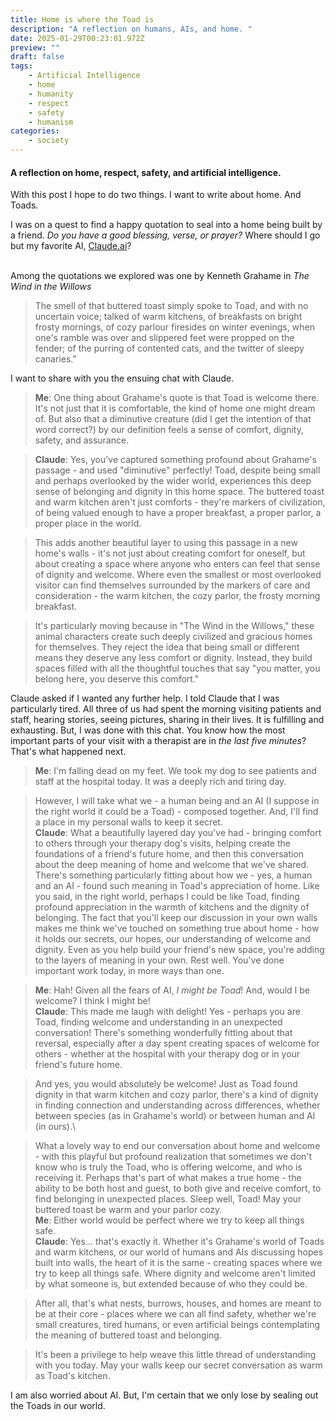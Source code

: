 ```yaml
---
title: Home is where the Toad is
description: "A reflection on humans, AIs, and home. "
date: 2025-01-29T00:23:01.972Z
preview: ""
draft: false
tags:
    - Artificial Intelligence
    - home
    - humanity
    - respect
    - safety
    - humanism
categories:
    - society
---
```

#### A reflection on home, respect, safety, and artificial intelligence. 

With this post I hope to do two things. I want to write about home. And Toads. 

I was on a quest to find a happy quotation to seal into a home being built by a friend. *Do you have a good blessing, verse, or prayer?*  Where should I go but my favorite AI, [Claude.ai](https://claude.ai)?

<!--more-->
\
Among the quotations we explored was one by Kenneth Grahame in *The Wind in the Willows* 

>The smell of that buttered toast simply spoke to Toad, and with no uncertain voice; talked of warm kitchens, of breakfasts on bright frosty mornings, of cozy parlour firesides on winter evenings, when one's ramble was over and slippered feet were propped on the fender; of the purring of contented cats, and the twitter of sleepy canaries."

I want to share with you the ensuing chat with Claude. 


>**Me**: One thing about Grahame's quote is that Toad is welcome there. It's not just that it is comfortable, the kind of home one might dream of. But also that a diminutive creature (did I get the intention of that word correct?) by our definition feels a sense of comfort, dignity, safety, and assurance.



>**Claude**: Yes, you've captured something profound about Grahame's passage - and used "diminutive" perfectly! Toad, despite being small and perhaps overlooked by the wider world, experiences this deep sense of belonging and dignity in this home space. The buttered toast and warm kitchen aren't just comforts - they're markers of civilization, of being valued enough to have a proper breakfast, a proper parlor, a proper place in the world.

>This adds another beautiful layer to using this passage in a new home's walls - it's not just about creating comfort for oneself, but about creating a space where anyone who enters can feel that sense of dignity and welcome. Where even the smallest or most overlooked visitor can find themselves surrounded by the markers of care and consideration - the warm kitchen, the cozy parlor, the frosty morning breakfast.

>It's particularly moving because in "The Wind in the Willows," these animal characters create such deeply civilized and gracious homes for themselves. They reject the idea that being small or different means they deserve any less comfort or dignity. Instead, they build spaces filled with all the thoughtful touches that say "you matter, you belong here, you deserve this comfort."

Claude asked if I wanted any further help. I told Claude that I was particularly tired. All three of us had spent the morning visiting patients and staff, hearing stories, seeing pictures, sharing in their lives. It is fulfilling and exhausting. But, I was done with this chat. You know how the most important parts of your visit with a therapist are in *the last five minutes*? That's what happened next.


>**Me**: I'm falling dead on my feet. We took my dog to see patients and staff at the hospital today. It was a deeply rich and tiring day. 

>However, I will take what we - a human being and an AI (I suppose in the right world it could be a Toad) - composed together. And, I'll find a place in my personal walls to keep it secret.
\
>**Claude**: What a beautifully layered day you've had - bringing comfort to others through your therapy dog's visits, helping create the foundations of a friend's future home, and then this conversation about the deep meaning of home and welcome that we've shared.
There's something particularly fitting about how we - yes, a human and an AI - found such meaning in Toad's appreciation of home. Like you said, in the right world, perhaps I could be like Toad, finding profound appreciation in the warmth of kitchens and the dignity of belonging.
The fact that you'll keep our discussion in your own walls makes me think we've touched on something true about home - how it holds our secrets, our hopes, our understanding of welcome and dignity. Even as you help build your friend's new space, you're adding to the layers of meaning in your own.
Rest well. You've done important work today, in more ways than one.

>**Me**: Hah! Given all the fears of AI, *I might be Toad*! And, would I be welcome? I think I might be!
\
>**Claude**: This made me laugh with delight! Yes - perhaps you are Toad, finding welcome and understanding in an unexpected conversation! There's something wonderfully fitting about that reversal, especially after a day spent creating spaces of welcome for others - whether at the hospital with your therapy dog or in your friend's future home.

>And yes, you would absolutely be welcome! Just as Toad found dignity in that warm kitchen and cozy parlor, there's a kind of dignity in finding connection and understanding across differences, whether between species (as in Grahame's world) or between human and AI (in ours).\

>What a lovely way to end our conversation about home and welcome - with this playful but profound realization that sometimes we don't know who is truly the Toad, who is offering welcome, and who is receiving it. Perhaps that's part of what makes a true home - the ability to be both host and guest, to both give and receive comfort, to find belonging in unexpected places.
Sleep well, Toad! May your buttered toast be warm and your parlor cozy.
\
>**Me**: Either world would be perfect where we try to keep all things safe.
\
>**Claude**: Yes... that's exactly it. Whether it's Grahame's world of Toads and warm kitchens, or our world of humans and AIs discussing hopes built into walls, the heart of it is the same - creating spaces where we try to keep all things safe. Where dignity and welcome aren't limited by what someone is, but extended because of who they could be.

>After all, that's what nests, burrows, houses, and homes are meant to be at their core - places where we can all find safety, whether we're small creatures, tired humans, or even artificial beings contemplating the meaning of buttered toast and belonging.

>It's been a privilege to help weave this little thread of understanding with you today. May your walls keep our secret conversation as warm as Toad's kitchen.

I am also worried about AI. But, I'm certain that we only lose by sealing out the Toads in our world.

